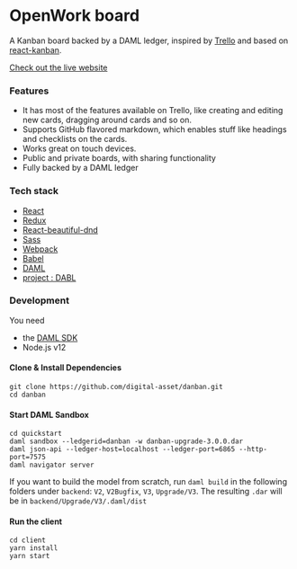 # OpenWork board

A Kanban board backed by a DAML ledger, inspired by
[Trello](https://trello.com/home) and based on
[react-kanban](https://github.com/markusenglund/react-kanban).

[Check out the live website](https://board.opensaasame.org)

### Features

- It has most of the features available on Trello, like creating and editing new
  cards, dragging around cards and so on.
- Supports GitHub flavored markdown, which enables stuff like headings and
  checklists on the cards.
- Works great on touch devices.
- Public and private boards, with sharing functionality
- Fully backed by a DAML ledger

### Tech stack

- [React](https://github.com/facebook/react)
- [Redux](https://github.com/reactjs/redux)
- [React-beautiful-dnd](https://github.com/atlassian/react-beautiful-dnd)
- [Sass](https://github.com/sass/sass)
- [Webpack](https://github.com/webpack/webpack)
- [Babel](https://github.com/babel/babel)
- [DAML](https://daml.com)
- [project : DABL](https://projectdabl.com)

### Development

You need

- the [DAML SDK](https://docs.daml.com/getting-started/installation.html)
- Node.js v12

#### Clone & Install Dependencies

```shell
git clone https://github.com/digital-asset/danban.git
cd danban
```

#### Start DAML Sandbox

```shell
cd quickstart
daml sandbox --ledgerid=danban -w danban-upgrade-3.0.0.dar
daml json-api --ledger-host=localhost --ledger-port=6865 --http-port=7575
daml navigator server
```

If you want to build the model from scratch, run `daml build` in the following folders under `backend`: `V2`, `V2Bugfix`, `V3`, `Upgrade/V3`. The resulting `.dar` will be in `backend/Upgrade/V3/.daml/dist`

#### Run the client

```shell
cd client
yarn install
yarn start
```

